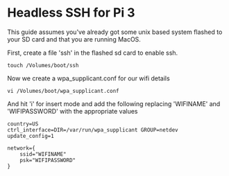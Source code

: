 # Headless SSH for Pi 3

This guide assumes you've already got some unix based system flashed to your SD card and that you are running MacOS.

First, create a file 'ssh' in the flashed sd card to enable ssh.

```text
touch /Volumes/boot/ssh
```

Now we create a wpa\_supplicant.conf for our wifi details

```text
vi /Volumes/boot/wpa_supplicant.conf
```

And hit 'i' for insert mode and add the following replacing 'WIFINAME' and 'WIFIPASSWORD' with the appropriate values

```text
country=US
ctrl_interface=DIR=/var/run/wpa_supplicant GROUP=netdev
update_config=1

network={
    ssid="WIFINAME"
    psk="WIFIPASSWORD"
}

```



